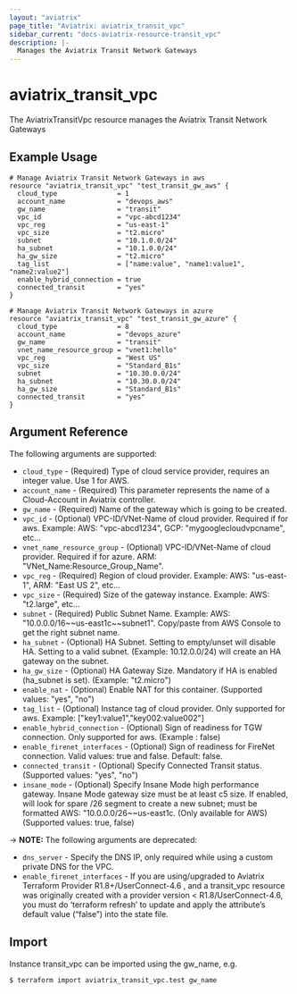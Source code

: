 ```yaml
---
layout: "aviatrix"
page_title: "Aviatrix: aviatrix_transit_vpc"
sidebar_current: "docs-aviatrix-resource-transit_vpc"
description: |-
  Manages the Aviatrix Transit Network Gateways
---
```


# aviatrix_transit_vpc

The AviatrixTransitVpc resource manages the Aviatrix Transit Network Gateways

## Example Usage

```hcl
# Manage Aviatrix Transit Network Gateways in aws
resource "aviatrix_transit_vpc" "test_transit_gw_aws" {
  cloud_type               = 1
  account_name             = "devops_aws"
  gw_name                  = "transit"
  vpc_id                   = "vpc-abcd1234"
  vpc_reg                  = "us-east-1"
  vpc_size                 = "t2.micro"
  subnet                   = "10.1.0.0/24"
  ha_subnet                = "10.1.0.0/24"
  ha_gw_size               = "t2.micro"
  tag_list                 = ["name:value", "name1:value1", "name2:value2"]
  enable_hybrid_connection = true
  connected_transit        = "yes"
}

# Manage Aviatrix Transit Network Gateways in azure
resource "aviatrix_transit_vpc" "test_transit_gw_azure" {
  cloud_type               = 8
  account_name             = "devops_azure"
  gw_name                  = "transit"
  vnet_name_resource_group = "vnet1:hello"
  vpc_reg                  = "West US"
  vpc_size                 = "Standard_B1s"
  subnet                   = "10.30.0.0/24"
  ha_subnet                = "10.30.0.0/24"
  ha_gw_size               = "Standard_B1s"
  connected_transit        = "yes"
}

```

## Argument Reference

The following arguments are supported:

* `cloud_type` - (Required) Type of cloud service provider, requires an integer value. Use 1 for AWS.
* `account_name` - (Required) This parameter represents the name of a Cloud-Account in Aviatrix controller.
* `gw_name` - (Required) Name of the gateway which is going to be created.
* `vpc_id` - (Optional) VPC-ID/VNet-Name of cloud provider. Required if for aws. Example: AWS: "vpc-abcd1234", GCP: "mygooglecloudvpcname", etc...
* `vnet_name_resource_group` - (Optional) VPC-ID/VNet-Name of cloud provider. Required if for azure. ARM: "VNet_Name:Resource_Group_Name".
* `vpc_reg` - (Required) Region of cloud provider. Example: AWS: "us-east-1", ARM: "East US 2", etc...
* `vpc_size` - (Required) Size of the gateway instance.  Example: AWS: "t2.large", etc...
* `subnet` - (Required) Public Subnet Name.  Example: AWS: "10.0.0.0/16\~\~us-east1c\~\~subnet1". Copy/paste from AWS Console to get the right subnet name.
* `ha_subnet` - (Optional) HA Subnet. Setting to empty/unset will disable HA. Setting to a valid subnet. (Example: 10.12.0.0/24) will create an HA gateway on the subnet.
* `ha_gw_size` - (Optional) HA Gateway Size. Mandatory if HA is enabled (ha_subnet is set). (Example: "t2.micro")
* `enable_nat` - (Optional) Enable NAT for this container. (Supported values: "yes", "no")
* `tag_list` - (Optional) Instance tag of cloud provider. Only supported for aws. Example: ["key1:value1","key002:value002"]
* `enable_hybrid_connection` - (Optional) Sign of readiness for TGW connection. Only supported for aws. (Example : false)
* `enable_firenet_interfaces` - (Optional) Sign of readiness for FireNet connection. Valid values: true and false. Default: false.
* `connected_transit` - (Optional) Specify Connected Transit status. (Supported values: "yes", "no")
* `insane_mode` - (Optional) Specify Insane Mode high performance gateway. Insane Mode gateway size must be at least c5 size. If enabled, will look for spare /26 segment to create a new subnet; must be formatted AWS: "10.0.0.0/26\~\~us-east1c. (Only available for AWS) (Supported values: true, false)

-> **NOTE:** The following arguments are deprecated:

* `dns_server` - Specify the DNS IP, only required while using a custom private DNS for the VPC.
* `enable_firenet_interfaces` - If you are using/upgraded to Aviatrix Terraform Provider R1.8+/UserConnect-4.6 , and a transit_vpc resource was originally created with a provider version < R1.8/UserConnect-4.6, you must do ‘terraform refresh’ to update and apply the attribute’s default value (“false”) into the state file.

## Import

Instance transit_vpc can be imported using the gw_name, e.g.

```
$ terraform import aviatrix_transit_vpc.test gw_name
```
